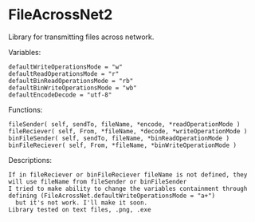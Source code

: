 # FileAcrossNet2
Library for transmitting files across network.

  Variables:
    
    defaultWriteOperationsMode = "w"
    defaultReadOperationsMode = "r"
    defaultBinReadOperationsMode = "rb"
    defaultBinWriteOperationsMode = "wb"
    defaultEncodeDecode = "utf-8"
  
  Functions:
    
    fileSender( self, sendTo, fileName, *encode, *readOperationMode )
    fileReciever( self, From, *fileName, *decode, *writeOperationMode )
    binFileSender( self, sendTo, fileName, *binReadOperationMode )
    binFileReciever( self, From, *fileName, *binWriteOperationMode )

  Descriptions:
    
    If in fileReciever or binFileReciever fileName is not defined, they will use fileName from fileSender or binFileSender
    I tried to make ability to change the variables containment through defining (FileAcrossNet.defaultWriteOperationsMode = "a+")
      but it's not work. I'll make it soon.
    Library tested on text files, .png, .exe
